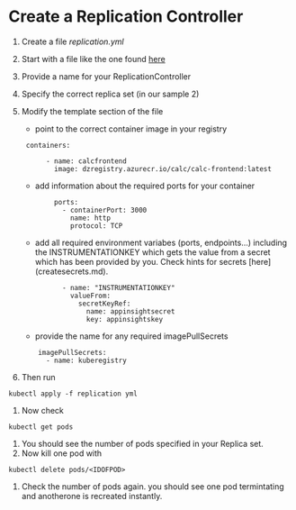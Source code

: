 # Create a Replication Controller
1. Create a file *replication.yml*
1. Start with a file like the one found [here](https://kubernetes.io/docs/concepts/workloads/controllers/replicationcontroller/)
1. Provide a name for your ReplicationController
1. Specify the correct replica set (in our sample 2)
1. Modify the template section of the file
    - point to the correct container image in your registry
    ```
     containers:

          - name: calcfrontend
            image: dzregistry.azurecr.io/calc/calc-frontend:latest
    ``` 
    - add information about the required ports for your container
    ```
            ports:
              - containerPort: 3000
                name: http
                protocol: TCP
    ```
    - add all required environment variabes (ports, endpoints...) including the INSTRUMENTATIONKEY which gets the value from a secret which has been provided by you. Check hints for secrets [here]
    (createsecrets.md).
    ```env:       
              - name: "INSTRUMENTATIONKEY"
                valueFrom:
                  secretKeyRef:
                    name: appinsightsecret
                    key: appinsightskey              
    ```
    - provide the name for any required imagePullSecrets
    ```
        imagePullSecrets:
          - name: kuberegistry 
    ```
    
1. Then run 
```
kubectl apply -f replication yml
```
1. Now check 
```
kubectl get pods
```
1. You should see the number of pods specified in your Replica set.
1. Now kill one pod with 
```
kubectl delete pods/<IDOFPOD>
```
1. Check the number of pods again. you should see one pod termintating and anotherone is recreated instantly.


